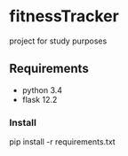 # fitnessTracker
project for study purposes

## Requirements
- python 3.4
- flask 12.2

### Install
pip install -r requirements.txt
